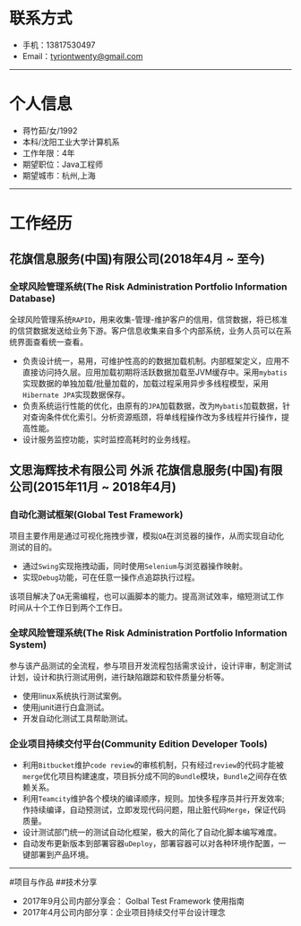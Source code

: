 
# 联系方式
- 手机：13817530497
- Email：tyriontwenty@gmail.com
---

# 个人信息
 - 蒋竹茹/女/1992
 - 本科/沈阳工业大学计算机系
 - 工作年限：4年
 - 期望职位：Java工程师
 - 期望城市：杭州,上海
---

# 工作经历

## 花旗信息服务(中国)有限公司(2018年4月 ~ 至今)

### 全球风险管理系统(The Risk Administration Portfolio Information Database)
全球风险管理系统`RAPID`，用来收集-管理-维护客户的信用，信贷数据，将已核准的信贷数据发送给业务下游。客户信息收集来自多个内部系统，业务人员可以在系统界面查看统一查看。
- 负责设计统一，易用，可维护性高的的数据加载机制。内部框架定义，应用不直接访问持久层。应用加载初期将活跃数据加载至JVM缓存中。采用`mybatis`实现数据的单独加载/批量加载的，加载过程采用异步多线程模型，采用`Hibernate JPA`实现数据保存。
- 负责系统运行性能的优化，由原有的`JPA`加载数据，改为`Mybatis`加载数据，针对查询条件优化索引。分析资源瓶颈，将单线程操作改为多线程并行操作，提高性能。
- 设计服务监控功能，实时监控高耗时的业务线程。

## 文思海辉技术有限公司 外派 花旗信息服务(中国)有限公司(2015年11月 ~ 2018年4月)

### 自动化测试框架(Global Test Framework)

项目主要作用是通过可视化拖拽步骤，模拟`QA`在浏览器的操作，从而实现自动化测试的目的。
- 通过`Swing`实现拖拽动画，同时使用`Selenium`与浏览器操作映射。
- 实现`Debug`功能，可在任意一操作点追踪执行过程。

该项目解决了`QA`无需编程，也可以画脚本的能力。提高测试效率，缩短测试工作时间从十个工作日到两个工作日。

### 全球风险管理系统(The Risk Administration Portfolio Information System)
参与该产品测试的全流程，参与项目开发流程包括需求设计，设计评审，制定测试计划，设计和执行测试用例，进行缺陷跟踪和软件质量分析等。
- 使用linux系统执行测试案例。
- 使用junit进行白盒测试。
- 开发自动化测试工具帮助测试。

### 企业项目持续交付平台(Community Edition Developer Tools)
- 利用`Bitbucket`维护`code review`的审核机制，只有经过`review`的代码才能被`merge`优化项目构建速度，项目拆分成不同的`Bundle`模块，`Bundle`之间存在依赖关系。
- 利用`Teamcity`维护各个模块的编译顺序，规则。加快多程序员并行开发效率; 作持续编译，自动预测试，立即发现代码问题，阻止脏代码`Merge`，保证代码质量。
- 设计测试部门统一的测试自动化框架，极大的简化了自动化脚本编写难度。
- 自动发布更新版本到部署容器`uDeploy`，部署容器可以对各种环境作配置，一键部署到产品环境。
---

#项目与作品
##技术分享
- 2017年9月公司内部分享会： Golbal Test Framework 使用指南
- 2017年4月公司内部分享：企业项目持续交付平台设计理念

